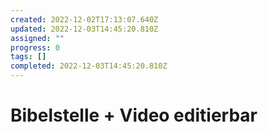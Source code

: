 ```yaml
---
created: 2022-12-02T17:13:07.640Z
updated: 2022-12-03T14:45:20.810Z
assigned: ""
progress: 0
tags: []
completed: 2022-12-03T14:45:20.810Z
---
```


# Bibelstelle + Video editierbar
